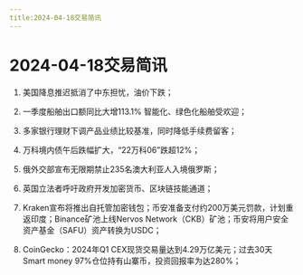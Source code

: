 ```yaml
---
title:2024-04-18交易简讯
---
```

# 2024-04-18交易简讯

1. 美国降息推迟抵消了中东担忧，油价下跌；

2. 一季度船舶出口额同比大增113.1% 智能化、绿色化船舶受欢迎；

3. 多家银行理财下调产品业绩比较基准，同时降低手续费留客；

4. 万科境内债午后跌幅扩大，“22万科06”跌超12%；

5. 俄外交部宣布无限期禁止235名澳大利亚人入境俄罗斯；

6. 英国立法者呼吁政府开发加密货币、区块链技能通道；

7. Kraken宣布将推出自托管加密钱包；币安准备支付约200万美元罚款，计划重返印度；Binance矿池上线Nervos Network（CKB）矿池；币安将用户安全资产基金（SAFU）资产转换为USDC；

8. CoinGecko：2024年Q1 CEX现货交易量达到4.29万亿美元；过去30天Smart money 97%仓位持有山寨币，投资回报率为达280%；